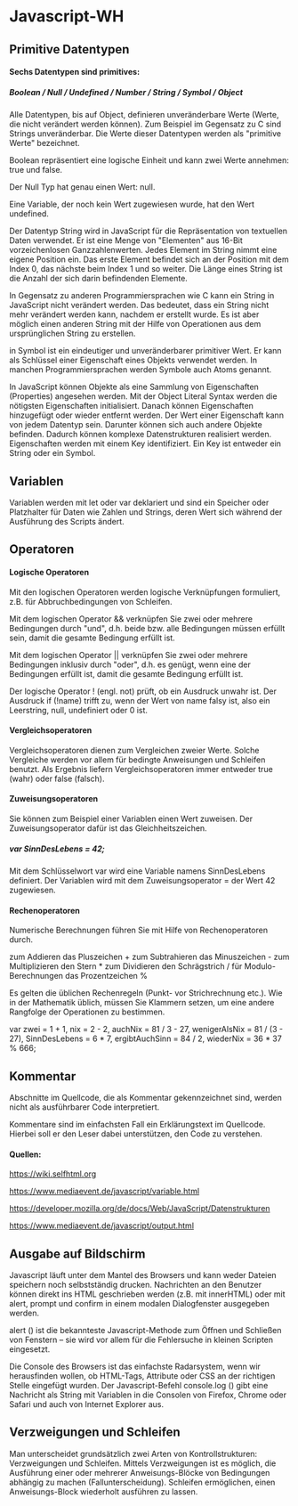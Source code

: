 # Javascript-WH

## Primitive Datentypen

#### Sechs Datentypen sind primitives:

##### Boolean / Null / Undefined / Number / String / Symbol / Object

Alle Datentypen, bis auf Object, definieren unveränderbare Werte (Werte, die nicht verändert werden können). Zum Beispiel im Gegensatz zu C sind Strings unveränderbar. Die Werte dieser Datentypen werden als "primitive Werte" bezeichnet.

Boolean repräsentiert eine logische Einheit und kann zwei Werte annehmen: true und false.

Der Null Typ hat genau einen Wert: null.

Eine Variable, der noch kein Wert zugewiesen wurde, hat den Wert undefined. 

Der Datentyp String wird in JavaScript für die Repräsentation von textuellen Daten verwendet. Er ist eine Menge von "Elementen" aus 16-Bit vorzeichenlosen Ganzzahlenwerten. Jedes Element im String nimmt eine eigene Position ein. Das erste Element befindet sich an der Position mit dem Index 0, das nächste beim Index 1 und so weiter. Die Länge eines String ist die Anzahl der sich darin befindenden Elemente.

In Gegensatz zu anderen Programmiersprachen wie C kann ein String in JavaScript nicht verändert werden. Das bedeutet, dass ein String nicht mehr verändert werden kann, nachdem er erstellt wurde. Es ist aber möglich einen anderen String mit der Hilfe von Operationen aus dem ursprünglichen String zu erstellen.

in Symbol ist ein eindeutiger und unveränderbarer primitiver Wert. Er kann als Schlüssel einer Eigenschaft eines Objekts verwendet werden. In manchen Programmiersprachen werden Symbole auch Atoms genannt.

In JavaScript können Objekte als eine Sammlung von Eigenschaften (Properties) angesehen werden. Mit der Object Literal Syntax werden die nötigsten Eigenschaften initialisiert. Danach können Eigenschaften hinzugefügt oder wieder entfernt werden. Der Wert einer Eigenschaft kann von jedem Datentyp sein. Darunter können sich auch andere Objekte befinden. Dadurch können komplexe Datenstrukturen realisiert werden. Eigenschaften werden mit einem Key identifiziert. Ein Key ist entweder ein String oder ein Symbol.

## Variablen

Variablen werden mit let oder var deklariert und sind ein Speicher oder Platzhalter für Daten wie Zahlen und Strings, deren Wert sich während der Ausführung des Scripts ändert.

## Operatoren

#### Logische Operatoren

Mit den logischen Operatoren werden logische Verknüpfungen formuliert, z.B. für Abbruchbedingungen von Schleifen.

Mit dem logischen Operator && verknüpfen Sie zwei oder mehrere Bedingungen durch "und", d.h. beide bzw. alle Bedingungen müssen erfüllt sein, damit die gesamte Bedingung erfüllt ist.

Mit dem logischen Operator || verknüpfen Sie zwei oder mehrere Bedingungen inklusiv durch "oder", d.h. es genügt, wenn eine der Bedingungen erfüllt ist, damit die gesamte Bedingung erfüllt ist.

Der logische Operator ! (engl. not) prüft, ob ein Ausdruck unwahr ist. Der Ausdruck if (!name) trifft zu, wenn der Wert von name falsy ist, also ein Leerstring, null, undefiniert oder 0 ist.

#### Vergleichsoperatoren

Vergleichsoperatoren dienen zum Vergleichen zweier Werte. Solche Vergleiche werden vor allem für bedingte Anweisungen und Schleifen benutzt.
Als Ergebnis liefern Vergleichsoperatoren immer entweder true (wahr) oder false (falsch).

#### Zuweisungsoperatoren

Sie können zum Beispiel einer Variablen einen Wert zuweisen. Der Zuweisungsoperator dafür ist das Gleichheitszeichen. 

##### var SinnDesLebens = 42;
Mit dem Schlüsselwort var wird eine Variable namens SinnDesLebens definiert. Der Variablen wird mit dem Zuweisungsoperator = der Wert 42 zugewiesen.

#### Rechenoperatoren

Numerische Berechnungen führen Sie mit Hilfe von Rechenoperatoren durch.

zum Addieren das Pluszeichen +
zum Subtrahieren das Minuszeichen -
zum Multiplizieren den Stern *
zum Dividieren den Schrägstrich /
für Modulo-Berechnungen das Prozentzeichen %

Es gelten die üblichen Rechenregeln (Punkt- vor Strichrechnung etc.). Wie in der Mathematik üblich, müssen Sie Klammern setzen, um eine andere Rangfolge der Operationen zu bestimmen.

var zwei           = 1 + 1,
    nix            = 2 - 2,
    auchNix        = 81 / 3 - 27,
    wenigerAlsNix  = 81 / (3 - 27),
    SinnDesLebens  = 6 * 7,
    ergibtAuchSinn = 84 / 2,
    wiederNix      = 36 * 37 % 666;

## Kommentar

Abschnitte im Quellcode, die als Kommentar gekennzeichnet sind, werden nicht als ausführbarer Code interpretiert.

Kommentare sind im einfachsten Fall ein Erklärungstext im Quellcode. Hierbei soll er den Leser dabei unterstützen, den Code zu verstehen.

#### Quellen:

https://wiki.selfhtml.org

https://www.mediaevent.de/javascript/variable.html

https://developer.mozilla.org/de/docs/Web/JavaScript/Datenstrukturen

https://www.mediaevent.de/javascript/output.html

## Ausgabe auf Bildschirm

Javascript läuft unter dem Mantel des Browsers und kann weder Dateien speichern noch selbstständig drucken. Nachrichten an den Benutzer können direkt ins HTML geschrieben werden (z.B. mit innerHTML) oder mit alert, prompt und confirm in einem modalen Dialogfenster ausgegeben werden.

alert () ist die bekannteste Javascript-Methode zum Öffnen und Schließen von Fenstern – sie wird vor allem für die Fehlersuche in kleinen Scripten eingesetzt.

Die Console des Browsers ist das einfachste Radarsystem, wenn wir herausfinden wollen, ob HTML-Tags, Attribute oder CSS an der richtigen Stelle eingefügt wurden. Der Javascript-Befehl console.log () gibt eine Nachricht als String mit Variablen in die Consolen von Firefox, Chrome oder Safari und auch von Internet Explorer aus.

## Verzweigungen und Schleifen

Man unterscheidet grundsätzlich zwei Arten von Kontrollstrukturen: Verzweigungen und Schleifen. Mittels Verzweigungen ist es möglich, die Ausführung einer oder mehrerer Anweisungs-Blöcke von Bedingungen abhängig zu machen (Fallunterscheidung). Schleifen ermöglichen, einen Anweisungs-Block wiederholt ausführen zu lassen.



